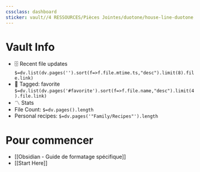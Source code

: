 ```yaml
---
cssclass: dashboard
sticker: vault//4 RESSOURCES/Pièces Jointes/duotone/house-line-duotone.svg
---
```




# Vault Info  
- 🗄️ Recent file updates  
`$=dv.list(dv.pages('').sort(f=>f.file.mtime.ts,"desc").limit(8).file.link)`  
- 🔖 Tagged: favorite  
`$=dv.list(dv.pages('#favorite').sort(f=>f.file.name,"desc").limit(4).file.link)`  
- 〽️ Stats  
- File Count: `$=dv.pages().length`  
- Personal recipes: `$=dv.pages('"Family/Recipes"').length`
# Pour commencer
- [[Obsidian - Guide de formatage spécifique]]
- [[Start Here]]